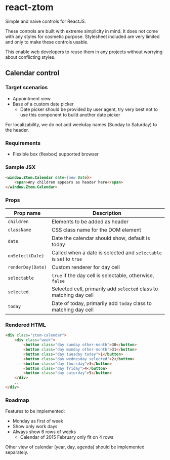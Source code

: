 # react-ztom
Simple and naive controls for ReactJS.

These controls are built with extreme simplicity in mind. It does not come with any styles for cosmetic purpose. Stylesheet included are very limited and only to make these controls usable.

This enable web developers to reuse them in any projects without worrying about conflicting styles.

## Calendar control

### Target scenarios

* Appointment view
* Base of a custom date picker
  * Date picker should be provided by user agent, try very best not to use this component to build another date picker

For localizability, we do not add weekday names (Sunday to Saturday) to the header.

### Requirements

* Flexible box (flexbox) supported browser

### Sample JSX

``` html
<window.Ztom.Calendar date={new Date}>
    <span>Any children appears as header here</span>
</window.Ztom.Calendar>
```

### Props

Prop name         | Description
----------------- | -----------
`children`        | Elements to be added as header
`className`       | CSS class name for the DOM element
`date`            | Date the calendar should show, default is today
`onSelect(Date)`  | Called when a date is selected and `selectable` is set to `true`
`renderDay(Date)` | Custom renderer for day cell
`selectable`      | `true` if the day cell is selectable, otherwise, `false`
`selected`        | Selected cell, primarily add `selected` class to matching day cell
`today`           | Date of today, primarily add `today` class to matching day cell

### Rendered HTML

``` html
<div class="ztom-calendar">
    <div class="week">
        <button class="day sunday other-month">30</button>
        <button class="day monday other-month">31</button>
        <button class="day tuesday today">1</button>
        <button class="day wednesday selected">2</button>
        <button class="day thursday">3</button>
        <button class="day friday">4</button>
        <button class="day saturday">5</button>
    </div>
    ...
</div>
```

### Roadmap

Features to be implemented:
* Monday as first of week
* Show only work days
* Always show 6 rows of weeks
  * Calendar of 2015 February only fit on 4 rows

Other view of calendar (year, day, agenda) should be implemented separately.
